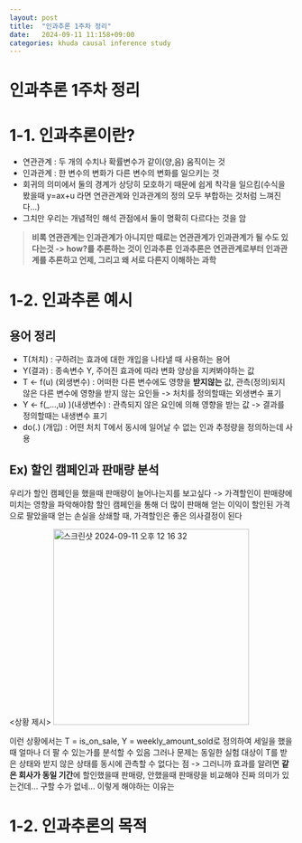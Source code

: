 ```yaml
---
layout: post
title:  "인과추론 1주차 정리"
date:   2024-09-11 11:158+09:00
categories: khuda causal inference study
---
```


**인과추론 1주차 정리**
====================

# 1-1. 인과추론이란?

* 연관관계 : 두 개의 수치나 확률변수가 같이(양,음) 움직이는 것 
* 인과관계 : 한 변수의 변화가 다른 변수의 변화를 일으키는 것
* 회귀의 의미에서 둘의 경계가 상당히 모호하기 때문에 쉽게 착각을 일으킴(수식을 봤을때 y=ax+u 라면 연관관계와 인과관계의 정의 모두 부합하는 것처럼 느껴진다...)
* 그치만 우리는 개념적인 해석 관점에서 둘이 명확히 다르다는 것을 암

 
> **비록 연관관계는 인과관계가 아니지만 때로는 연관관계가 인과관계가 될 수도 있다는것  -> how?를 추론하는 것이 인과추론**
> **인과추론은 연관관계로부터 인과관계를 추론하고 언제, 그리고 왜 서로 다른지 이해하는 과학**


  

# 1-2. 인과추론 예시


## 용어 정리
* T(처치) : 구하려는 효과에 대한 개입을 나타낼 때 사용하는 용어
* Y(결과) : 종속변수 Y, 주어진 효과에 따라 변화 양상을 지켜봐야하는 값
* T <- f(u) (외생변수) : 어떠한 다른 변수에도 영향을 **받지않는** 값, 관측(정의)되지 않은 다른 변수에 영향을 받지 않는 요인들 -> 처치를 정의할때는 외생변수 표기
* Y <- f(_...,u) )(내생변수) : 관측되지 않은 요인에 의해 영향을 받는 값 -> 결과를 정의할때는 내생변수 표기
* do(.) (개입) : 어떤 처치 T에서 동시에 일어날 수 없는 인과 추정량을 정의하는데 사용 




## Ex) 할인 캠페인과 판매량 분석
  우리가 할인 캠페인을 했을때 판매량이 늘어나는지를 보고싶다 -> 가격할인이 판매량에 미치는 영향을 파악해야함
할인 캠페인을 통해 더 많이 판매해 얻는 이익이 할인된 가격으로 팔았을때 얻는 손실을 상쇄할 때, 가격할인은 좋은 의사결정이 된다

<상황 제시>
<img width="347" alt="스크린샷 2024-09-11 오후 12 16 32" src="https://github.com/user-attachments/assets/44d4c9e8-1217-4326-a634-12a83acc99f6">



  이런 상황에서는 T = is_on_sale, Y = weekly_amount_sold로 정의하여 세일을 했을때 얼마나 더 팔 수 있는가를 분석할 수 있음
그러나 문제는 동일한 실험 대상이 T를 받은 상태와 받지 않은 상태를 동시에 관측할 수 없다는 점 -> 그러니까 효과를 알려면 **같은 회사가 동일 기간**에 할인했을때 판매량, 안했을때 판매량을 비교해야 진짜 의미가 있는건데... 구할 수가 없네...
이렇게 해야하는 이유는





# 1-2. 인과추론의 목적
